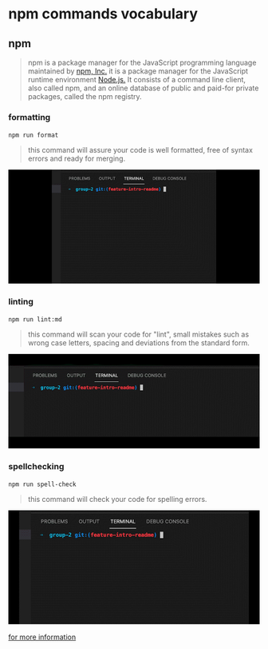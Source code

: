 # npm commands vocabulary

## npm

> npm is a package manager for the JavaScript programming language maintained by
> [npm, Inc.](https://www.npmjs.com) it is a package manager for the JavaScript
> runtime environment [Node.js.](https://nodejs.org/en/npm) It consists of a
> command line client, also called npm, and an online database of public and
> paid-for private packages, called the npm registry.

### formatting

`npm run format`

> this command will assure your code is well formatted, free of syntax errors
> and ready for merging.

![npm run format](https://raw.githubusercontent.com/lab-antwerp-1/home/feature-aviv-vocabulary-update/vocabulary/pix/npmformat.gif)

### linting

`npm run lint:md`

> this command will scan your code for "lint", small mistakes such as wrong case
> letters, spacing and deviations from the standard form.

![npm run lint:md](https://raw.githubusercontent.com/lab-antwerp-1/home/feature-aviv-vocabulary-update/vocabulary/pix/npmlintmd.gif)

### spellchecking

`npm run spell-check`

> this command will check your code for spelling errors.

![npm run spell-check](https://raw.githubusercontent.com/lab-antwerp-1/home/feature-aviv-vocabulary-update/vocabulary/pix/npmspellcheck.gif)

[for more information](https://www.youtube.com/watch?v=P3aKRdUyr0s)
